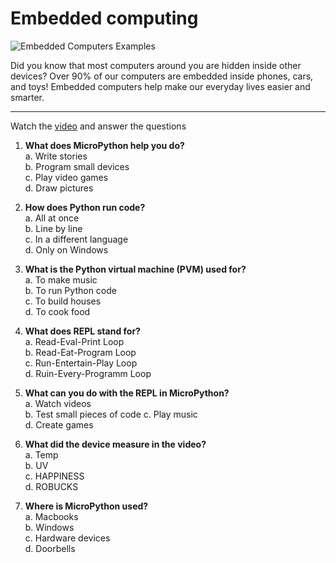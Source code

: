 # Embedded computing

![Embedded Computers Examples](https://computerguidehub.com/wp-content/uploads/embedded-computers-examples-images.webp)     

Did you know that most computers around you are hidden inside other devices? Over 90% of our computers are embedded inside phones, cars, and toys! Embedded computers help make our everyday lives easier and smarter. 



---
Watch the [video](https://www.youtube.com/watch?v=oq1fLK5vn-g) and answer the questions 

1. **What does MicroPython help you do?**  
   a. Write stories      
   b. Program small devices    
   c. Play video games  
   d. Draw pictures  

2. **How does Python run code?**  
   a. All at once            
   b. Line by line           
   c. In a different language  
   d. Only on Windows  

3. **What is the Python virtual machine (PVM) used for?**  
   a. To make music  
   b. To run Python code          
   c. To build houses  
   d. To cook food

4. **What does REPL stand for?**  
   a. Read-Eval-Print Loop   
   b. Read-Eat-Program Loop    
   c. Run-Entertain-Play Loop    
   d. Ruin-Every-Programm Loop     

5. **What can you do with the REPL in MicroPython?**  
   a. Watch videos  
   b. Test small pieces of code
   c. Play music  
   d. Create games  

6. **What did the device measure in the video?**  
   a. Temp   
   b. UV      
   c. HAPPINESS     
   d. ROBUCKS

7. **Where is MicroPython used?**  
   a. Macbooks  
   b. Windows     
   c. Hardware devices    
   d. Doorbells
